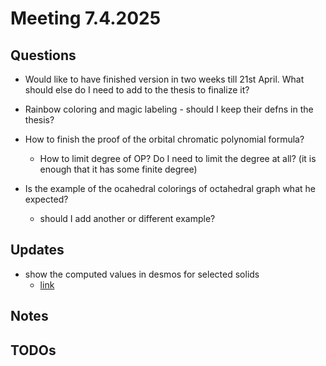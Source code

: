 # Meeting 7.4.2025

## Questions

- Would like to have finished version in two weeks till 21st April. What should else do I need to add to the thesis to finalize it?

- Rainbow coloring and magic labeling - should I keep their defns in the thesis?

- How to finish the proof of the orbital chromatic polynomial formula?
  - How to limit degree of OP? Do I need to limit the degree at all? (it is enough that it has some finite degree)

- Is the example of the ocahedral colorings of octahedral graph what he expected?
  - should I add another or different example?

## Updates

- show the computed values in desmos for selected solids
  - [link](https://www.desmos.com/calculator/km00smjmey)

## Notes 


## TODOs 